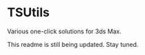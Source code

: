 # TSUtils

Various one-click solutions for 3ds Max.

This readme is still being updated. Stay tuned.
